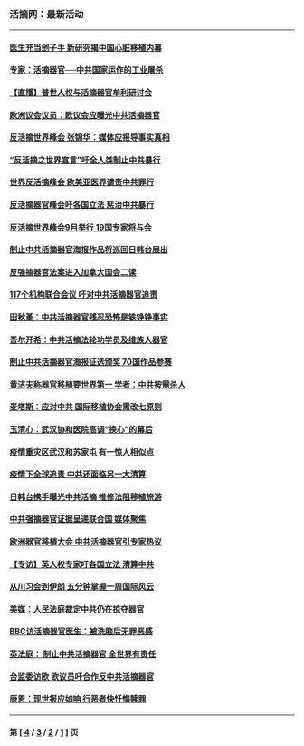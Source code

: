 ### 活摘网：最新活动
---
#### [医生充当刽子手 新研究揭中国心脏移植内幕](../../pages/nf5883/n13772291.md?10190430) 
#### [专家：活摘器官──中共国家运作的工业屠杀](../../pages/nf5883/n13761178.md?10190430) 
#### [【直播】普世人权与活摘器官牟利研讨会](../../pages/nf5883/n13425146.md?10190430) 
#### [欧洲议会议员：欧议会应曝光中共活摘器官](../../pages/nf5883/n13336571.md?10190430) 
#### [反活摘世界峰会 张锦华：媒体应报导事实真相](../../pages/nf5883/n13278502.md?10190430) 
#### [“反活摘之世界宣言”吁全人类制止中共暴行](../../pages/nf5883/n13259730.md?10190430) 
#### [世界反活摘峰会 欧美亚医界谴责中共罪行](../../pages/nf5883/n13253550.md?10190430) 
#### [反活摘器官峰会吁各国立法 惩治中共暴行](../../pages/nf5883/n13245052.md?10190430) 
#### [反活摘世界峰会9月举行 19国专家将与会](../../pages/nf5883/n13201492.md?10190430) 
#### [制止中共活摘器官海报作品将巡回日韩台展出](../../pages/nf5883/n13177791.md?10190430) 
#### [反强摘器官法案进入加拿大国会二读](../../pages/nf5883/n13033450.md?10190430) 
#### [117个机构联合会议 吁对中共活摘器官追责](../../pages/nf5883/n12775087.md?10190430) 
#### [田秋堇：中共活摘器官残忍恐怖是铁铮铮事实](../../pages/nf5883/n12702148.md?10190430) 
#### [吾尔开希：中共活摘法轮功学员及维族人器官](../../pages/nf5883/n12693197.md?10190430) 
#### [制止中共活摘器官海报征选颁奖 70国作品参赛](../../pages/nf5883/n12692050.md?10190430) 
#### [黄洁夫称器官移植要世界第一 学者：中共按需杀人](../../pages/nf5883/n12572329.md?10190430) 
#### [麦塔斯：应对中共 国际移植协会需改七原则](../../pages/nf5883/n12514711.md?10190430) 
#### [玉清心：武汉协和医院高调“换心”的幕后](../../pages/nf5883/n12298730.md?10190430) 
#### [疫情重灾区武汉和苏家屯 有一惊人相似点](../../pages/nf5883/n12150824.md?10190430) 
#### [疫情下全球追责 中共还面临另一大清算](../../pages/nf5883/n12070397.md?10190430) 
#### [日韩台携手曝光中共活摘 推修法阻移植旅游](../../pages/nf5883/n11712046.md?10190430) 
#### [中共强摘器官证据呈递联合国 媒体聚焦](../../pages/nf5883/n11546426.md?10190430) 
#### [欧洲器官移植大会 中共活摘器官引专家热议](../../pages/nf5883/n11539095.md?10190430) 
#### [【专访】英人权专家吁各国立法 清算中共](../../pages/nf5883/n11367315.md?10190430) 
#### [从川习会到伊朗 五分钟掌握一周国际风云](../../pages/nf5883/n11338520.md?10190430) 
#### [美媒：人民法庭裁定中共仍在掠夺器官](../../pages/nf5883/n11334897.md?10190430) 
#### [BBC访活摘器官医生：被洗脑后无罪恶感](../../pages/nf5883/n11335935.md?10190430) 
#### [英法庭： 制止中共活摘器官 全世界有责任](../../pages/nf5883/n11330691.md?10190430) 
#### [台监委访欧 欧议员吁合作反中共活摘器官](../../pages/nf5883/n11109190.md?10190430) 
#### [唐恩：现世报应如响 行恶者快忏悔赎罪](../../pages/nf5883/n11104016.md?10190430) 

---
#### 第 [ [4](./4.md?10190430) / [3](./3.md?10190430) / [2](./2.md?10190430) / [1](./1.md?10190430) ] 页

